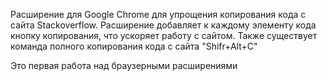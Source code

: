 Расширение для Google Chrome для упрощения копирования кода с сайта Stackoverflow.
Расширение добавляет к каждому элементу кода кнопку копирования, что ускоряет работу с сайтом.
Также существует команда полного копирования кода с сайта "Shifr+Alt+C"

Это первая работа над браузерными расширениями
